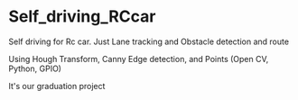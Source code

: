 # Self_driving_RCcar

Self driving for Rc car.
Just Lane tracking and Obstacle detection and route


Using Hough Transform, Canny Edge detection, and Points
(Open CV, Python, GPIO)

It's our graduation project

